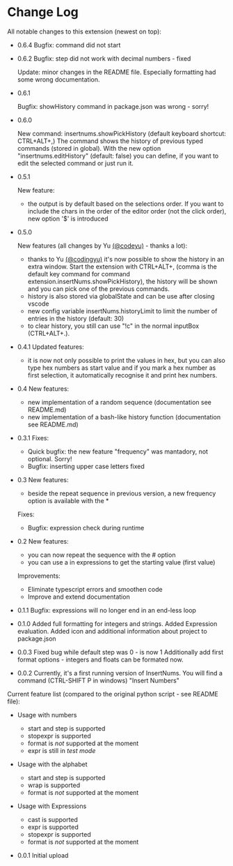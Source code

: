 # Change Log

All notable changes to this extension (newest on top):

- 0.6.4
  Bugfix: command did not start

- 0.6.2
  Bugfix: step did not work with decimal numbers - fixed

  Update: minor changes in the README file. Especially formatting had
  some wrong documentation.

- 0.6.1

  Bugfix: showHistory command in package.json was wrong - sorry!

- 0.6.0

  New command: insertnums.showPickHistory (default keyboard shortcut: CTRL+ALT+,)
  The command shows the history of previous typed commands (stored in global). With the new option "insertnums.editHistory" (default: false) you can define, if you want to edit the selected command or just run it.

- 0.5.1

  New feature:

  - the output is by default based on the selections order. If you want to include the chars in the order of the editor order (not the click order), new option '\$' is introduced

- 0.5.0

  New features (all changes by Yu [(@codeyu)](https://github.com/codeyu) - thanks a lot):

  - thanks to Yu [(@codingyu)](https://github.com/codingyu) it's now possible to show the history in an extra window. Start the extension with CTRL+ALT+, (comma is the default key command for command extension.insertNums.showPickHistory), the history will be shown and you can pick one of the previous commands.
  - history is also stored via globalState and can be use after closing vscode
  - new config variable insertNums.historyLimit to limit the number of entries in the history (default: 30)
  - to clear history, you still can use "!c" in the normal inputBox (CTRL+ALT+.).

- 0.4.1
  Updated features:

  - it is now not only possible to print the values in hex, but you can also type hex numbers
    as start value and if you mark a hex number as first selection, it automatically recognise it
    and print hex numbers.

- 0.4
  New features:

  - new implementation of a random sequence (documentation see README.md)
  - new implementation of a bash-like history function (documentation see README.md)

- 0.3.1
  Fixes:

  - Quick bugfix: the new feature "frequency" was mantadory, not optional. Sorry!
  - Bugfix: inserting upper case letters fixed

- 0.3
  New features:

  - beside the repeat sequence in previous version, a new frequency option is available with the \*

  Fixes:

  - Bugfix: expression check during runtime

- 0.2
  New features:

  - you can now repeat the sequence with the # option
  - you can use a in expressions to get the starting value (first value)

  Improvements:

  - Eliminate typescript errors and smoothen code
  - Improve and extend documentation

- 0.1.1
  Bugfix: expressions will no longer end in an end-less loop

- 0.1.0
  Added full formatting for integers and strings.
  Added Expression evaluation.
  Added icon and additional information about project to package.json

- 0.0.3
  Fixed bug while default step was 0 - is now 1
  Additionally add first format options - integers and floats can be formated
  now.

* 0.0.2
  Currently, it's a first running version of InsertNums.
  You will find a command (CTRL-SHIFT P in windows) "Insert Numbers"

Current feature list (compared to the original python script - see README file):

- Usage with numbers

  - start and step is supported
  - stopexpr is supported
  - format is _not_ supported at the moment
  - expr is still in _test mode_

- Usage with the alphabet

  - start and step is supported
  - wrap is supported
  - format is _not_ supported at the moment

- Usage with Expressions

  - cast is supported
  - expr is supported
  - stopexpr is supported
  - format is _not_ supported at the moment

- 0.0.1
  Initial upload
